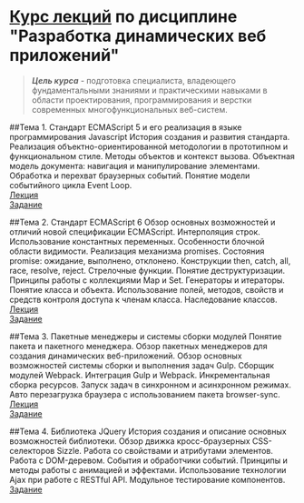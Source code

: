 # [Курс лекций](https://makshladki.github.io/DDWA/dist/index.html "Курс лекций") по дисциплине "Разработка динамических веб приложений"


>***Цель курса*** - подготовка специалиста, владеющего фундаментальными знаниями и практическими навыками в области проектирования, программирования и верстки современных многофункциональных веб-систем. 

##Тема 1. Стандарт ECMAScript 5 и его реализация в языке программирования Javascript
История создания и развития стандарта. Реализация объектно-ориентированной методологии в прототипном и функциональном стиле. Методы объектов и контекст вызова. Объектная модель документа: навигация и манипулирование элементами. Обработка и перехват браузерных событий. Понятие модели событийного цикла Event Loop.  
[Лекция](https://makshladki.github.io/DDWA/dist/lecture/ECMAScript_5/index.html "Лекция")  
[Задание](https://makshladki.github.io/DDWA/dist/task/ECMAScript_5/ECMAScript_5.pdf "Задание")  
  
  
##Тема 2. Стандарт ECMAScript 6 
Обзор основных возможностей и отличий новой спецификации ECMAScript. Интерполяция строк. Использование константных переменных. Особенности блочной области видимости. Реализация механизма promises. Состояния promise: ожидание, выполнено, отклонено. Конструкции then, catch, all, race, resolve, reject. Стрелочные функции. Понятие деструктуризации. Принципы работы с коллекциями Map и Set. Генераторы и итераторы. Понятие класса и объекта. Использование полей, методов, свойств и средств контроля доступа к членам класса. Наследование классов.  
[Лекция](https://makshladki.github.io/DDWA/dist/lecture/ECMAScript_6/index.html "Лекция")  
[Задание](https://makshladki.github.io/DDWA/dist/task/ECMAScript_6/ECMAScript_6.pdf "Задание")



##Тема 3. Пакетные менеджеры и системы сборки модулей 
Понятие пакета и пакетного менеджера. Обзор пакетных менеджеров для создания динамических веб-приложений. Обзор основных возможностей системы сборки и выполнения задач Gulp. Сборщик модулей Webpack. Интеграция Gulp и Webpack. Инкрементальная сборка ресурсов. Запуск задач в синхронном и асинхронном режимах. Авто перезагрузка браузера c использованием пакета browser-sync.  
[Лекция](https://makshladki.github.io/DDWA/dist/lecture/Task_Management/index.html "Лекция")  
[Задание](https://makshladki.github.io/DDWA/dist/task/Task_Management/Task_Management.pdf "Задание")

##Тема 4. Библиотека JQuery 
История создания и описание основных возможностей библиотеки. Обзор движка кросс-браузерных CSS-селекторов Sizzle. Работа со свойствами и атрибутами элементов. Работа с DOM-деревом. События и обработчики событий. Принципы и методы работы с анимацией и эффектами. Использование технологии Ajax при работе с RESTful API. Модульное тестирование компонентов.  
[Задание](https://makshladki.github.io/DDWA/dist/task/JQuery/JQuery.pdf "Задание")

